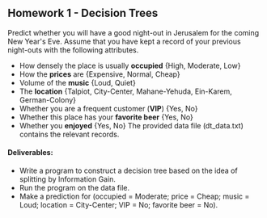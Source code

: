 ## Homework 1 - Decision Trees
Predict whether you will have a good night-out in Jerusalem for the coming New Year's Eve. Assume that you have kept a record of your previous night-outs with the following
attributes.
- How densely the place is usually **occupied** {High, Moderate, Low}
- How the **prices** are {Expensive, Normal, Cheap}
- Volume of the **music** {Loud, Quiet}
- The **location** {Talpiot, City-Center, Mahane-Yehuda, Ein-Karem, German-Colony}
- Whether you are a frequent customer (**VIP**) {Yes, No}
- Whether this place has your **favorite beer** {Yes, No}
- Whether you **enjoyed** {Yes, No}
The provided data file (dt_data.txt) contains the relevant records.
#### Deliverables:
- Write a program to construct a decision tree based on the idea of splitting by Information Gain.
- Run the program on the data file.
- Make a prediction for (occupied = Moderate; price = Cheap; music = Loud; location = City-Center;
VIP = No; favorite beer = No).

